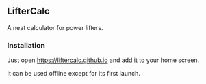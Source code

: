 ## LifterCalc

A neat calculator for power lifters.

### Installation

Just open https://liftercalc.github.io and add it to your home screen.

It can be used offline except for its first launch.